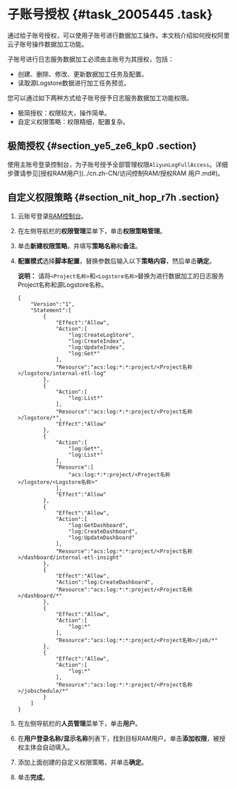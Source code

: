 # 子账号授权 {#task_2005445 .task}

通过给子账号授权，可以使用子账号进行数据加工操作。本文档介绍如何授权阿里云子账号操作数据加工功能。

子账号进行日志服务数据加工必须由主账号为其授权，包括：

-   创建、删除、修改、更新数据加工任务及配置。
-   读取源Logstore数据进行加工任务预览。

您可以通过如下两种方式给子账号授予日志服务数据加工功能权限。

-   极简授权：权限较大，操作简单。
-   自定义权限策略：权限精细，配置复杂。

## 极简授权 {#section_ye5_ze6_kp0 .section}

使用主账号登录控制台，为子账号授予全部管理权限`AliyunLogFullAccess`。详细步骤请参见[授权RAM用户](../cn.zh-CN/访问控制RAM/授权RAM 用户.md#)。

## 自定义权限策略 {#section_nit_hop_r7h .section}

1.  云账号登录[RAM控制台](https://ram.console.aliyun.com/)。
2.  在左侧导航栏的**权限管理**菜单下，单击**权限策略管理**。
3.  单击**新建权限策略**，并填写**策略名称**和**备注**。
4.  **配置模式**选择**脚本配置**，替换参数后输入以下**策略内容**，然后单击**确定**。 

    **说明：** 请将`<Project名称>`和`<Logstore名称>`替换为进行数据加工的日志服务Project名称和源Logstore名称。

    ``` {#codeblock_1bh_lui_jkt}
    {
        "Version":"1",
        "Statement":[
            {
                "Effect":"Allow",
                "Action":[
                    "log:CreateLogStore",
                    "log:CreateIndex",
                    "log:UpdateIndex",
                    "log:Get*"
                ],
                "Resource":"acs:log:*:*:project/<Project名称>/logstore/internal-etl-log"
            },
            {
                "Action":[
                    "log:List*"
                ],
                "Resource":"acs:log:*:*:project/<Project名称>/logstore/*",
                "Effect":"Allow"
            },
            {
                "Action":[
                    "log:Get*",
                    "log:List*"
                ],
                "Resource":[
                    "acs:log:*:*:project/<Project名称>/logstore/<Logstore名称>"
                ],
                "Effect":"Allow"
            },
            {
                "Effect":"Allow",
                "Action":[
                    "log:GetDashboard",
                    "log:CreateDashboard",
                    "log:UpdateDashboard"
                ],
                "Resource":"acs:log:*:*:project/<Project名称>/dashboard/internal-etl-insight"
            },
            {
                "Effect":"Allow",
                "Action":"log:CreateDashboard",
                "Resource":"acs:log:*:*:project/<Project名称>/dashboard/*"
            },
            {
                "Effect":"Allow",
                "Action":[
                    "log:*"
                ],
                "Resource":"acs:log:*:*:project/<Project名称>/job/*"
            },
            {
                "Effect":"Allow",
                "Action":[
                    "log:*"
                ],
                "Resource":"acs:log:*:*:project/<Project名称>/jobschedule/*"
            }
        ]
    }
    ```

5.  在左侧导航栏的**人员管理**菜单下，单击**用户**。
6.  在**用户登录名称/显示名称**列表下，找到目标RAM用户。单击**添加权限**，被授权主体会自动填入。
7.  添加上面创建的自定义权限策略，并单击**确定**。
8.  单击**完成**。

